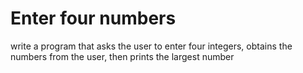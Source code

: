 # Enter four numbers
 write a program that asks the user to enter four integers, obtains the numbers from the user, then prints the largest number
